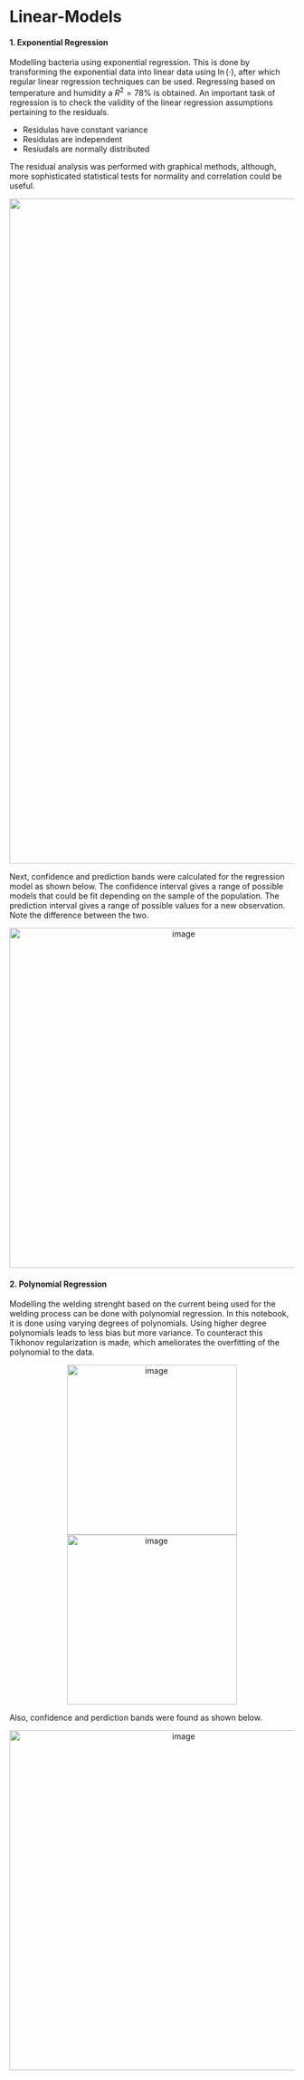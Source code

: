# Linear-Models

#### 1. Exponential Regression

Modelling bacteria using exponential regression. This is done by transforming the exponential data into linear data using $\ln(\cdot)$, after which regular linear regression techniques can be used. Regressing based on temperature and humidity a $R^2 = 78 \%$ is obtained. An important task of regression is to check the validity of the linear regression assumptions pertaining to the residuals. 

* Residulas have constant variance
* Residulas are independent
* Resiudals are normally distributed

The residual analysis was performed with graphical methods, although, more sophisticated statistical tests for normality and correlation could be useful.

<p align="center">
<img width="1174" alt="image" src="https://user-images.githubusercontent.com/62723280/168441920-6acfe31c-ba63-4501-8ee3-91c51008a3fb.png">
</p>

Next, confidence and prediction bands were calculated for the regression model as shown below. The confidence interval gives a range of possible models that could be fit depending on the sample of the population. The prediction interval gives a range of possible values for a new observation. Note the difference between the two.
<p align="center">
  <img width="600" alt="image" src="https://user-images.githubusercontent.com/62723280/168441948-2614de91-e806-4359-8e53-91305102a746.png">
</p>

 #### 2. Polynomial Regression

Modelling the welding strenght based on the current being used for the welding process can be done with polynomial regression. In this notebook, it is done using varying degrees of polynomials. Using higher degree polynomials leads to less bias but more variance. To counteract this Tikhonov regularization is made, which ameliorates the overfitting of the polynomial to the data. 

<p align="center">
<img width="300" alt="image" src="https://user-images.githubusercontent.com/62723280/168442268-daa94664-8ac2-425a-b51f-f38e2722f08a.png">
<img width="300" alt="image" src="https://user-images.githubusercontent.com/62723280/168442211-fc9c1b35-8804-40c4-84cf-9a75b5ec05ab.png">
</p>

Also, confidence and perdiction bands were found as shown below.

<p align="center">
<img width="600" alt="image" src="https://user-images.githubusercontent.com/62723280/168442090-7d31bf74-ac5e-48f6-81a0-a730556a3abd.png">
</p>
